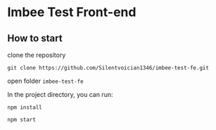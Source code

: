 # Imbee Test Front-end

## How to start

clone the repository

```
git clone https://github.com/Silentvoician1346/imbee-test-fe.git
```

open folder `imbee-test-fe`

In the project directory, you can run:

```
npm install
```

```
npm start
```
